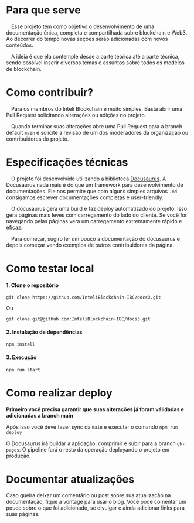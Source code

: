 # Para que serve
&emsp;Esse projeto tem como objetivo o desenvolvimento de uma documentação única, completa e compartilhada sobre blockchain e Web3. Ao decorrer do tempo novas seções serão adicionadas com novos conteúdos.

&emsp;A ideia é que ela contemple desde a parte teórica até a parte técnica, sendo possível inserir diversos temas e assuntos sobre todos os modelos de blockchain. 

# Como contribuir?
&emsp;Para os membros do Inteli Blockchain é muito simples. Basta abrir uma Pull Request solicitando alterações ou adições no projeto.

&emsp;Quando terminar suas alterações abre uma Pull Request para a branch default `main` e solicite a revisão de um dos moderadores da organização ou contribuidores do projeto.

# Especificações técnicas
&emsp;O projeto foi desenvolvido utilizando a biblioteca [Docusaurus](https://docusaurus.io/). A Docusaurus nada mais é do que um framework para desenvolvimento de documentações. Ele nos permite que com alguns simples arquivos `.md` consigamos escrever documentações completas e user-friendly.

&emsp;O docusaurus gera uma build e faz deploy automatizado do projeto. Isso gera páginas mais leves com carregamento do lado do cliente. Se você for navegando pelas páginas vera um carregamento extremamente rápido e eficaz.

&emsp;Para começar, sugiro ler um pouco a documentação do docusaurus e depois começar vendo exemplos de outros contribuidores da página.

# Como testar local

#### 1. Clone o repositório
```
git clone https://github.com/InteliBlockchain-IBC/docs3.git
```
Ou
```
git clone git@github.com:InteliBlockchain-IBC/docs3.git
```

#### 2. Instalação de dependências
```
npm install
```

#### 3. Execução
```
npm run start
```

# Como realizar deploy

**Primeiro você precisa garantir que suas alterações já foram válidadas e adicionadas a branch main**

Após isso você deve fazer sync da `main` e executar o comando `npm run deploy`

O Docusaurus irá buildar a aplicação, comprimir e subir para a branch `gh-pages`. O pipeline fará o resto da operação deployando o projeto em produção.

# Documentar atualizações

Caso queira deixar um comentário ou post sobre sua atualização na documentação, fique a vontage para usar o blog. Você pode comentar um pouco sobre o que foi adicionado, se divulgar e ainda adicionar links para suas páginas.
